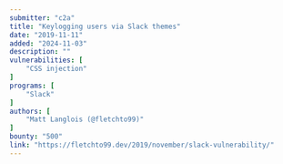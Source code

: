 ```yaml
---
submitter: "c2a"
title: "Keylogging users via Slack themes"
date: "2019-11-11"
added: "2024-11-03"
description: ""
vulnerabilities: [
    "CSS injection"
]
programs: [
    "Slack"
]
authors: [
    "Matt Langlois (@fletchto99)"
]
bounty: "500"
link: "https://fletchto99.dev/2019/november/slack-vulnerability/"
---
```




